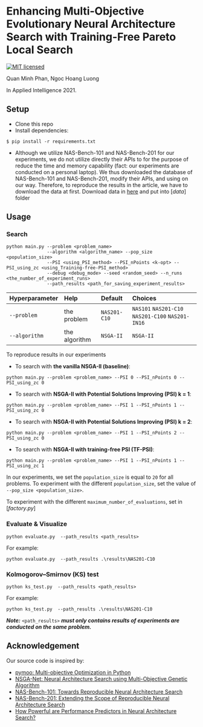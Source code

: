 # Enhancing Multi-Objective Evolutionary Neural Architecture Search with Training-Free Pareto Local Search
[![MIT licensed](https://img.shields.io/badge/license-MIT-brightgreen.svg)](LICENSE.md)

Quan Minh Phan, Ngoc Hoang Luong

In Applied Intelligence 2021.
## Setup
- Clone this repo
- Install dependencies:
```
$ pip install -r requirements.txt
```
- Although we utilize NAS-Bench-101 and NAS-Bench-201 for our experiments, we do not utilize directly their APIs to for the purpose of reduce the time and memory capability (fact: our experiments are conducted on a personal laptop). We thus downloaded the database of NAS-Bench-101 and NAS-Bench-201, modify their APIs, and using on our way. Therefore, to reproduce the results in the article, we have to download the data at first. Download data in [here](https://drive.google.com/drive/folders/1oNk21qWKs_8hmBBkM1ye0zAV-08LABaE?usp=sharing) and put into [*data*] folder
## Usage
### Search
```shell
python main.py --problem <problem_name>
               --algorithm <algorithm_name> --pop_size <population_size>
               --PSI <using_PSI_method> --PSI_nPoints <k-opt> --PSI_using_zc <using_Training-free-PSI_method>
               --debug <debug_mode> --seed <random_seed> --n_runs <the_number_of_experiment_runs>
               --path_results <path_for_saving_experiment_results>

```
|Hyperparameter           |Help                                    |Default          |Choices                                          |                
|:------------------------|:---------------------------------------|:----------------|:------------------------------------------------|
|`--problem`              |the problem                             |`NAS201-C10`     |`NAS101` `NAS201-C10` `NAS201-C100` `NAS201-IN16`|
|`--algorithm`            |the algorithm                           |`NSGA-II`        |`NSGA-II`                                        |

To reproduce results in our experiments

- To search with **the vanilla NSGA-II (baseline)**:
```
python main.py --problem <problem_name> --PSI 0 --PSI_nPoints 0 --PSI_using_zc 0
```
- To search with **NSGA-II with Potential Solutions Improving (PSI) k = 1**:
```
python main.py --problem <problem_name> --PSI 1 --PSI_nPoints 1 --PSI_using_zc 0
```
- To search with **NSGA-II with Potential Solutions Improving (PSI) k = 2**:
```
python main.py --problem <problem_name> --PSI 1 --PSI_nPoints 2 --PSI_using_zc 0
```
- To search with **NSGA-II with training-free PSI (TF-PSI)**:
```
python main.py --problem <problem_name> --PSI 1 --PSI_nPoints 1 --PSI_using_zc 1
```

In our experiments, we set the `population_size` is equal to `20` for all problems. To experiment with the different `population_size`, set the value of `--pop_size <population_size>`.

To experiment with the different `maximum_number_of_evaluations`, set in [*factory.py*]

### Evaluate & Visualize
```shell
python evaluate.py  --path_results <path_results>
```
For example:
```shell
python evaluate.py  --path_results .\results\NAS201-C10
```
### Kolmogorov–Smirnov (KS) test
```shell
python ks_test.py  --path_results <path_results>
```
For example:
```shell
python ks_test.py  --path_results .\results\NAS201-C10
```
***Note:*** `<path_results>` ***must only contains results of experiments are conducted on the same problem.***
## Acknowledgement
Our source code is inspired by:
- [pymoo: Multi-objective Optimization in Python](https://github.com/anyoptimization/pymoo)
- [NSGA-Net: Neural Architecture Search using Multi-Objective Genetic Algorithm](https://github.com/ianwhale/nsga-net)
- [NAS-Bench-101: Towards Reproducible Neural Architecture Search](https://github.com/google-research/nasbench)
- [NAS-Bench-201: Extending the Scope of Reproducible Neural Architecture Search](https://github.com/D-X-Y/NAS-Bench-201)
- [How Powerful are Performance Predictors in Neural Architecture Search?](https://github.com/automl/NASLib)

